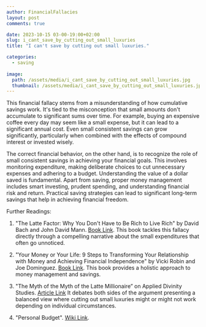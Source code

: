 ```yaml
---
author: FinancialFallacies
layout: post
comments: true

date: 2023-10-15 03-00-19:00+02:00  
slug: i_cant_save_by_cutting_out_small_luxuries
title: "I can't save by cutting out small luxuries."

categories:
  - saving
  
image:
  path: /assets/media/i_cant_save_by_cutting_out_small_luxuries.jpg
  thumbnail: /assets/media/i_cant_save_by_cutting_out_small_luxuries.jpg
---
```


This financial fallacy stems from a misunderstanding of how cumulative savings work. It's tied to the misconception that small amounts don't accumulate to significant sums over time. For example, buying an expensive coffee every day may seem like a small expense, but it can lead to a significant annual cost. Even small consistent savings can grow significantly, particularly when combined with the effects of compound interest or invested wisely.

The correct financial behavior, on the other hand, is to recognize the role of small consistent savings in achieving your financial goals. This involves monitoring expenditure, making deliberate choices to cut unnecessary expenses and adhering to a budget. Understanding the value of a dollar saved is fundamental. Apart from saving, proper money management includes smart investing, prudent spending, and understanding financial risk and return. Practical saving strategies can lead to significant long-term savings that help in achieving financial freedom.

Further Readings: 

1. "The Latte Factor: Why You Don't Have to Be Rich to Live Rich" by David Bach and John David Mann. [Book Link](https://www.amazon.com/Latte-Factor-Dont-Have-Rich/dp/1982120231).
This book tackles this fallacy directly through a compelling narrative about the small expenditures that often go unnoticed.

2. "Your Money or Your Life: 9 Steps to Transforming Your Relationship with Money and Achieving Financial Independence" by Vicki Robin and Joe Dominguez. [Book Link](https://www.amazon.com/Your-Money-Life-Transforming-Relationship/dp/0143115766).
This book provides a holistic approach to money management and savings.

4. "The Myth of the Myth of the Latte Millionaire” on Applied Divinity Studies. [Article Link](https://www.applieddivinitystudies.com/latte/)
It debates both sides of the argument presenting a balanced view where cutting out small luxuries might or might not work depending on individual circumstances.

5. "Personal Budget". [Wiki Link](https://en.wikipedia.org/wiki/Personal_budget).


